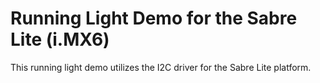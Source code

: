 # Running Light Demo for the Sabre Lite (i.MX6)
This running light demo utilizes the I2C driver for the Sabre Lite platform.

